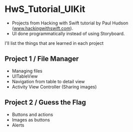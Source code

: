# HwS_Tutorial_UIKit
- Projects from Hacking with Swift tutorial by Paul Hudson (www.hackingwithswift.com).
- UI done programmatically instead of using Storyboard.

I'll list the things that are learned in each project

## Project 1 / File Manager
- Managing files
- UITableView
- Navigation from table to detail view
- Activity View Controller (Sharing images)

## Project 2 / Guess the Flag
- Buttons and actions
- Images as buttons
- Alerts
